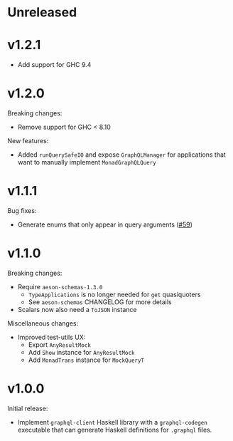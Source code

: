 # Unreleased

# v1.2.1

* Add support for GHC 9.4

# v1.2.0

Breaking changes:

* Remove support for GHC < 8.10

New features:

* Added `runQuerySafeIO` and expose `GraphQLManager` for applications that want to manually implement `MonadGraphQLQuery`

# v1.1.1

Bug fixes:

* Generate enums that only appear in query arguments ([#59](https://github.com/LeapYear/graphql-client/pull/59))

# v1.1.0

Breaking changes:

* Require `aeson-schemas-1.3.0`
    * `TypeApplications` is no longer needed for `get` quasiquoters
    * See `aeson-schemas` CHANGELOG for more details
* Scalars now also need a `ToJSON` instance

Miscellaneous changes:

* Improved test-utils UX:
    * Export `AnyResultMock`
    * Add `Show` instance for `AnyResultMock`
    * Add `MonadTrans` instance for `MockQueryT`

# v1.0.0

Initial release:

* Implement `graphql-client` Haskell library with a `graphql-codegen` executable that can generate Haskell definitions for `.graphql` files.
